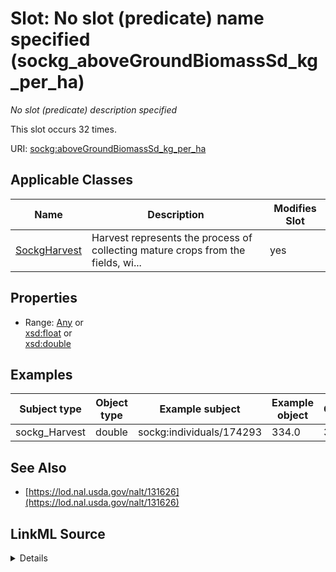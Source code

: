 

# Slot: No slot (predicate) name specified (sockg_aboveGroundBiomassSd_kg_per_ha)


_No slot (predicate) description specified_






This slot occurs 32 times.


URI: [sockg:aboveGroundBiomassSd_kg_per_ha](https://idir.uta.edu/sockg-ontology/docs/aboveGroundBiomassSd_kg_per_ha)



<!-- no inheritance hierarchy -->





## Applicable Classes

| Name | Description | Modifies Slot |
| --- | --- | --- |
| [SockgHarvest](../classes/SockgHarvest.md) | Harvest represents the process of collecting mature crops from the fields, wi... |  yes  |







## Properties

* Range: [Any](../classes/Any.md)&nbsp;or&nbsp;<br />[xsd:float](http://www.w3.org/2001/XMLSchema#float)&nbsp;or&nbsp;<br />[xsd:double](http://www.w3.org/2001/XMLSchema#double)






## Examples

| Subject type | Object type | Example subject | Example object | Occurrences |
| --- | --- | --- | --- | --- |
| sockg_Harvest | double | sockg:individuals/174293 | 334.0 | 32 |


## See Also

* [https://lod.nal.usda.gov/nalt/131626](https://lod.nal.usda.gov/nalt/131626)



## LinkML Source

<details>

```yaml
name: sockg_aboveGroundBiomassSd_kg_per_ha
annotations:
  count:
    tag: count
    value: 32
description: No slot (predicate) description specified
title: No slot (predicate) name specified
examples:
- object:
    example_object: '334.0'
    example_object_type: double
    example_predicate: sockg:aboveGroundBiomassSd_kg_per_ha
    example_subject: sockg:individuals/174293
    example_subject_type: sockg_Harvest
from_schema: soc-kg
see_also:
- https://lod.nal.usda.gov/nalt/131626
rank: 1000
domain: sockg_Harvest
slot_uri: sockg:aboveGroundBiomassSd_kg_per_ha
alias: sockg_aboveGroundBiomassSd_kg_per_ha
domain_of:
- sockg_Harvest
range: Any
any_of:
- range: float
- range: double

```
</details>